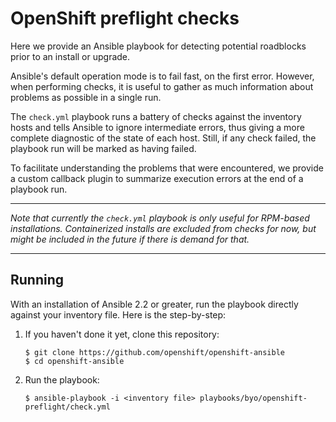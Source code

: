 # OpenShift preflight checks

Here we provide an Ansible playbook for detecting potential roadblocks prior to
an install or upgrade.

Ansible's default operation mode is to fail fast, on the first error. However,
when performing checks, it is useful to gather as much information about
problems as possible in a single run.

The `check.yml` playbook runs a battery of checks against the inventory hosts
and tells Ansible to ignore intermediate errors, thus giving a more complete
diagnostic of the state of each host. Still, if any check failed, the playbook
run will be marked as having failed.

To facilitate understanding the problems that were encountered, we provide a
custom callback plugin to summarize execution errors at the end of a playbook
run.

---

*Note that currently the `check.yml` playbook is only useful for RPM-based
installations. Containerized installs are excluded from checks for now, but
might be included in the future if there is demand for that.*

---

## Running

With an installation of Ansible 2.2 or greater, run the playbook directly
against your inventory file. Here is the step-by-step:

1. If you haven't done it yet, clone this repository:

    ```console
    $ git clone https://github.com/openshift/openshift-ansible
    $ cd openshift-ansible
    ```

2. Run the playbook:

    ```console
    $ ansible-playbook -i <inventory file> playbooks/byo/openshift-preflight/check.yml
    ```
